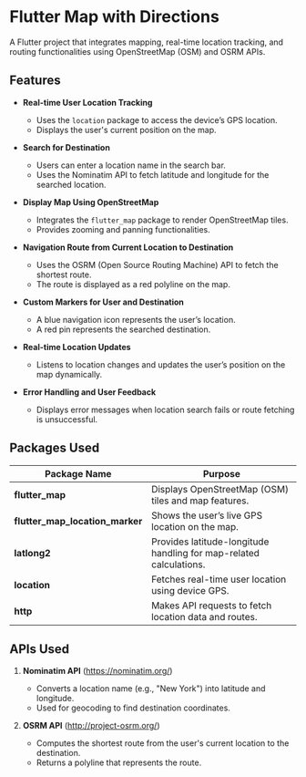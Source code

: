 # Flutter Map with Directions

A Flutter project that integrates mapping, real-time location tracking, and routing functionalities using OpenStreetMap (OSM) and OSRM APIs.

## Features

- **Real-time User Location Tracking**  
  - Uses the `location` package to access the device’s GPS location.
  - Displays the user's current position on the map.

- **Search for Destination**  
  - Users can enter a location name in the search bar.  
  - Uses the Nominatim API to fetch latitude and longitude for the searched location.

- **Display Map Using OpenStreetMap**  
  - Integrates the `flutter_map` package to render OpenStreetMap tiles.  
  - Provides zooming and panning functionalities.

- **Navigation Route from Current Location to Destination**  
  - Uses the OSRM (Open Source Routing Machine) API to fetch the shortest route.  
  - The route is displayed as a red polyline on the map.

- **Custom Markers for User and Destination**  
  - A blue navigation icon represents the user’s location.  
  - A red pin represents the searched destination.

- **Real-time Location Updates**  
  - Listens to location changes and updates the user’s position on the map dynamically.

- **Error Handling and User Feedback**  
  - Displays error messages when location search fails or route fetching is unsuccessful.

## Packages Used

| Package Name | Purpose |
|-------------|---------|
| **flutter_map** | Displays OpenStreetMap (OSM) tiles and map features. |
| **flutter_map_location_marker** | Shows the user’s live GPS location on the map. |
| **latlong2** | Provides latitude-longitude handling for map-related calculations. |
| **location** | Fetches real-time user location using device GPS. |
| **http** | Makes API requests to fetch location data and routes. |

## APIs Used

1. **Nominatim API** (https://nominatim.org/)  
   - Converts a location name (e.g., "New York") into latitude and longitude.  
   - Used for geocoding to find destination coordinates.

2. **OSRM API** (http://project-osrm.org/)  
   - Computes the shortest route from the user's current location to the destination.  
   - Returns a polyline that represents the route.



